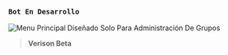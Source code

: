 ### `Bot En Desarrollo`
![Menu Principal](https://qu.ax/nPMCF.jpg)
Diseñado Solo Para Administración De Grupos
> **Verison Beta**
